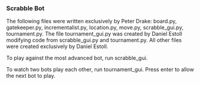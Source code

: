 ### Scrabble Bot
The following files were written exclusively by Peter Drake: board.py, gatekeeper.py, incrementalist.py, location.py, move.py, scrabble_gui.py, tournament.py.
The file tournament_gui.py was created by Daniel Estoll modifying code from scrabble_gui.py and tournament.py.
All other files were created exclusively by Daniel Estoll.


To play against the most advanced bot, run scrabble_gui.

To watch two bots play each other, run tournament_gui. Press enter to allow the next bot to play.
